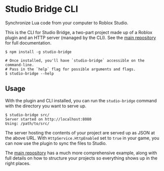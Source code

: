 # Studio Bridge CLI

[main-repo]: https://github.com/vocksel/studio-bridge

Synchronize Lua code from your computer to Roblox Studio.

This is the CLI for Studio Bridge, a two-part project made up of a Roblox plugin and an HTTP server (managed by the CLI). See the [main repository][main-repo] for full documentation.

```shell
$ npm install -g studio-bridge

# Once installed, you'll have `studio-bridge` accessible on the command-line.
# Pass in the `help` flag for possible arguments and flags.
$ studio-bridge --help
```

## Usage

With the plugin and CLI installed, you can run the `studio-bridge` command with the directory you want to serve up.

```shell
$ studio-bridge src/
Server started on http://localhost:8080
Using: /path/to/src/
```

The server hosting the contents of your project are served up as JSON at the above URL. With `HttpService.HttpEnabled` set to `true` in your game, you can now use the plugin to sync the files to Studio.

The [main repository][main-repo] has a much more comprehensive example, along with full details on how to structure your projects so everything shows up in the right places.
